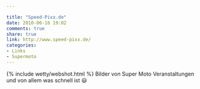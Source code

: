 ```yaml
---

title: "Speed-Pixx.de"
date: 2010-06-16 19:02
comments: true
share: true
link: http://www.speed-pixx.de/
categories: 
- Links
- Supermoto
---
```

{% include wetty/webshot.html %} Bilder von Super Moto Veranstaltungen und von allem was schnell ist :smiley:
